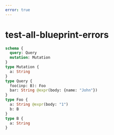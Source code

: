 ```yaml
---
error: true
---
```


# test-all-blueprint-errors

```graphql @schema
schema {
  query: Query
  mutation: Mutation
}
type Mutation {
  a: String
}
type Query {
  foo(inp: B): Foo
  bar: String @expr(body: {name: "John"})
}
type Foo {
  a: String @expr(body: "1")
  b: B
}
type B {
  a: String
}
```
